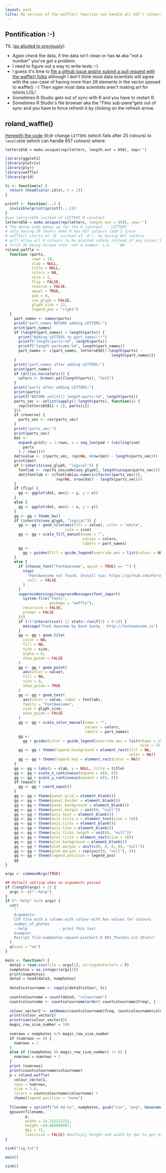 ```yaml
---
layout: post
title: My version of the waffle() function can handle all 657 r colours
---
```

## Pontification :-)

TIL ([as alluded to previously](http://rolandtanglao.com/2016/09/05/p1-fixed-waffle-function-that-handles-more-than-25-levels/)):

* Again check the data, if the data isn't clean or has ```NA``` aka "not a number" you've got a problem.
* I need to figure out a way to write tests :-)
* I guess it's time to [file a github issue and/or submit a pull request with the waffle() folks](https://github.com/hrbrmstr/waffle) although I don't think most data scientists will agree with the use-case of having more than 26 elements in the vector passed to waffle() :-) Then again most data scientists aren't making art for tshirts LOL!
* Sometimes R Studio gets out of sync with R and you have to restart R.
* Sometimes R Studio's file browser aka the "Files sub-pane"gets out of sync and you have to force refresh it by clicking on the refresh arrow.
 
## roland_waffle()
[Herewith the code](https://github.com/rtanglao/2016-r-rtgram/blob/master/file-numphotos-square-piechart.R) (tl;dr change ```LETTERS``` (which fails after 25 colours) to ```levels658``` (which can handle 657 colours) where:

 ```letters658 = make.unique(rep(letters, length.out = 658), sep='')```

```R
library(ggplot2)
library(plotrix)
library(plyr)
library(waffle)
library(grid)

tc <- function(x) {
  return (head(color.id(x), n = 1))
}

printf <- function(...) {
  invisible(print(sprintf(...)))
}
#use letters658 instead of LETTERS R constant
letters658 = make.unique(rep(letters, length.out = 658), sep='') 
# The above code makes up for the R constant ```LETTERS``` 
# only having 26 levels when R has 657 colours (add 1 since 
# waffle() starts at 'B' instead of 'A'). So having 657 letters 
# will allow all R colours to be plotted safely instead of any colour beyond the 
# first 26 being turned into 'not a number' i.e. ```NA```.
roland_waffle <-
  function (parts,
            rows = 10,
            xlab = NULL,
            title = NULL,
            colors = NA,
            size = 2,
            flip = FALSE,
            reverse = FALSE,
            equal = TRUE,
            pad = 0,
            use_glyph = FALSE,
            glyph_size = 12,
            legend_pos = "right")
  {
    part_names <- names(parts)
    print("part_names BEFORE adding LETTERS:")
    print(part_names)
    if (length(part_names) < length(parts)) {
      print("Adding LETTERS to part_names!!!")
      printf("length:parts:%d", length(parts))
      printf("length partname:%d", length(part_names))
      part_names <- c(part_names, letters658[1:length(parts) -
                                                length(part_names)])
    }
    print("part_names after adding LETTERS:")
    print(part_names)
    if (all(is.na(colors))) {
      colors <- brewer.pal(length(parts), "Set2")
    }
    print("parts after adding LETTERS:")
    print(parts)
    printf("BEFORE unlist() length:parts:%d", length(parts))
    parts_vec <- unlist(sapply(1:length(parts), function(i) {
      rep(letters658[i + 1], parts[i])
    }))
    if (reverse) {
      parts_vec <- rev(parts_vec)
    }
    print("parts_vec:")
    print(parts_vec)
    dat <-
      expand.grid(y = 1:rows, x = seq_len(pad + (ceiling(sum(
        parts
      ) / rows))))
    dat$value <- c(parts_vec, rep(NA, nrow(dat) - length(parts_vec)))
    print(dat)
    if (!inherits(use_glyph, "logical")) {
      fontlab <- rep(fa_unicode[use_glyph], length(unique(parts_vec)))
      dat$fontlab <- c(fontlab[as.numeric(factor(parts_vec))],
                       rep(NA, nrow(dat) - length(parts_vec)))
    }
    if (flip) {
      gg <- ggplot(dat, aes(x = y, y = x))
    }
    else {
      gg <- ggplot(dat, aes(x = x, y = y))
    }
    gg <- gg + theme_bw()
    if (inherits(use_glyph, "logical")) {
      gg <- gg + geom_tile(aes(fill = value), color = "white",
                           size = size)
      gg <- gg + scale_fill_manual(name = "",
                                   values = colors,
                                   labels = part_names)
      gg <-
        gg + guides(fill = guide_legend(override.aes = list(colour = NULL)))
    }
    else {
      if (choose_font("FontAwesome", quiet = TRUE) == "") {
        stop(
          "FontAwesome not found. Install via: https://github.com/FortAwesome/Font-Awesome/tree/master/fonts",
          call. = FALSE
        )
      }
      suppressWarnings(suppressMessages(font_import(
        system.file("fonts",
                    package = "waffle"),
        recursive = FALSE,
        prompt = FALSE
      )))
      if (!(!interactive() || stats::runif(1) > 0.1)) {
        message("Font Awesome by Dave Gandy - http://fontawesome.io")
      }
      gg <- gg + geom_tile(
        color = NA,
        fill = NA,
        size = size,
        alpha = 0,
        show_guide = FALSE
      )
      gg <- gg + geom_point(
        aes(color = value),
        fill = NA,
        size = 0,
        show_guide = TRUE
      )
      gg <- gg + geom_text(
        aes(color = value, label = fontlab),
        family = "FontAwesome",
        size = glyph_size,
        show_guide = FALSE
      )
      gg <- gg + scale_color_manual(name = "",
                                    values = colors,
                                    labels = part_names)
      gg <-
        gg + guides(color = guide_legend(override.aes = list(shape = 15,
                                                             size = 7)))
      gg <- gg + theme(legend.background = element_rect(fill = NA,
                                                        color = NA))
      gg <- gg + theme(legend.key = element_rect(color = NA))
    }
    gg <- gg + labs(x = xlab, y = NULL, title = title)
    gg <- gg + scale_x_continuous(expand = c(0, 0))
    gg <- gg + scale_y_continuous(expand = c(0, 0))
    if (equal) {
      gg <- gg + coord_equal()
    }
    gg <- gg + theme(panel.grid = element_blank())
    gg <- gg + theme(panel.border = element_blank())
    gg <- gg + theme(panel.background = element_blank())
    gg <- gg + theme(panel.margin = unit(0, "null"))
    gg <- gg + theme(axis.text = element_blank())
    gg <- gg + theme(axis.title.x = element_text(size = 10))
    gg <- gg + theme(axis.ticks = element_blank())
    gg <- gg + theme(axis.line = element_blank())
    gg <- gg + theme(axis.ticks.length = unit(0, "null"))
    gg <- gg + theme(plot.title = element_text(size = 18))
    gg <- gg + theme(plot.background = element_blank())
    gg <- gg + theme(plot.margin = unit(c(0, 0, 0, 0), "null"))
    gg <- gg + theme(plot.margin = rep(unit(0, "null"), 4))
    gg <- gg + theme(legend.position = legend_pos)
    gg
}

args <- commandArgs(TRUE)

## Default setting when no arguments passed
if (length(args) < 2) {
  args <- c("--help")
}
if ("--help" %in% args) {
  cat(
    "
    Arguments:
    CSV file with a column with colour with hex values for colours
    number_of_photos
    --help              - print this text
    Example:
    Rscript file-numphotos-square-piechart.R 001_ThuJan1.csv 25\n\n"
  )
  q(save = "no")
}

main <- function() {
  data3 = read.csv(file = args[1], stringsAsFactors = F)
  numphotos = as.integer(args[2])
  print(numphotos)
  data3 = head(data3, numphotos)
  
  data3$colourname <- sapply(data3$colour, tc)
  
  countcolourname = count(data3, "colourname")
  countcolourname <- countcolourname[order(-countcolourname$freq), ]
  
  colour_vector2 <- setNames(countcolourname$freq, countcolourname$colourname)
  print(colour_vector2)
  print(sum(colour_vector2))
  magic_row_size_number = 100
  
  numrows = numphotos %/% magic_row_size_number
  if (numrows == 0) {
    numrows = 1
  }
  else if ((numphotos %% magic_row_size_number) != 0) {
    numrows = numrows + 1
  }
  print (numrows)
  print(countcolourname$colourname)
  p = roland_waffle(
    colour_vector2,
    rows = numrows,
    size = 1.0,
    colors = countcolourname$colourname) +
    theme(legend.position = "none") 
  
  filename = sprintf("%4.4d-%s", numphotos, gsub("csv", "png", basename(args[1])))
  ggsave(filename,
         p,
         width = 14.222222222,
         height =10.666666667,
         dpi = 72,
         limitsize = FALSE) #multiply height and width by dpi to get px
}

sink("log.txt")

main()

sink()
```